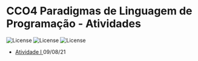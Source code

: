 # CCO4 Paradigmas de Linguagem de Programação - Atividades
![License](https://img.shields.io/badge/Code%20License-MIT-green.svg)
![License](https://img.shields.io/badge/Java-learning-red.svg)
![License](https://img.shields.io/badge/UNIFG-Paradigmas%20de%20Linguagem%20de%20Programação-yellow.svg)

- [Atividade I ](https://github.com/paulofreitas-py/BS-Ciencia-da-Computacao/blob/main/cco4-Paradigmas-de-Linguagem-de-Programa%C3%A7%C3%A3o/Atividades/Atividade-1.md) 09/08/21